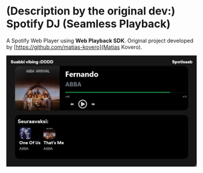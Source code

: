 # (Description by the original dev:) Spotify DJ (Seamless Playback)
A Spotify Web Player using **Web Playback SDK**. Original project developed by [https://github.com/matias-kovero](Matias Kovero). 

[![Preview](preview_new.png)](https://spotify-dj.vercel.app)
